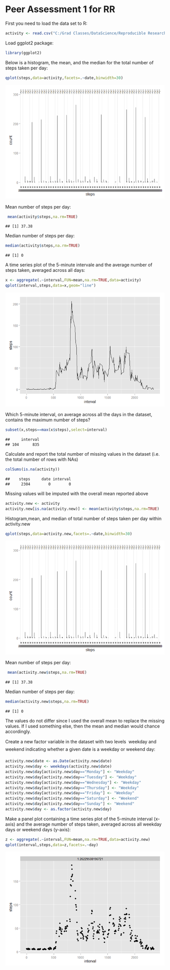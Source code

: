 
Peer Assessment 1 for RR
============================

First you need to load the data set to R:


```r
activity <- read.csv("C:/Grad Classes/DataScience/Reproducible Research/RepData_PeerAssessment1/activity/activity.csv")
```


Load ggplot2 package:


```r
library(ggplot2)
```

Below is a histogram, the mean, and the median for the total number of steps taken per day:


```r
qplot(steps,data=activity,facets=.~date,binwidth=30)
```

![plot of chunk unnamed-chunk-3](./PA1_files/figure-html/unnamed-chunk-3.png) 

Mean number of steps per day:

```r
 mean(activity$steps,na.rm=TRUE)
```

```
## [1] 37.38
```

Median number of steps per day:


```r
median(activity$steps,na.rm=TRUE)
```

```
## [1] 0
```

A time series plot of the 5-minute intervale and the average number of steps taken, averaged across all days:

```r
x <- aggregate(.~interval,FUN=mean,na.rm=TRUE,data=activity)
qplot(interval,steps,data=x,geom="line")
```

![plot of chunk unnamed-chunk-6](./PA1_files/figure-html/unnamed-chunk-6.png) 

Which 5-minute interval, on average across all the days in the dataset, contains the maximum number of steps?

```r
subset(x,steps==max(x$steps),select=interval)
```

```
##     interval
## 104      835
```

Calculate and report the total number of missing values in the dataset (i.e. the total number of rows with NAs)

```r
colSums(is.na(activity))
```

```
##    steps     date interval 
##     2304        0        0
```

Missing values will be imputed with the overall mean reported above

```r
activity.new <- activity
activity.new[is.na(activity.new)] <- mean(activity$steps,na.rm=TRUE)
```

Histogram,mean, and median of total number of steps taken per day within activity.new

```r
qplot(steps,data=activity.new,facets=.~date,binwidth=30)
```

![plot of chunk unnamed-chunk-10](./PA1_files/figure-html/unnamed-chunk-10.png) 

Mean number of steps per day:

```r
 mean(activity.new$steps,na.rm=TRUE)
```

```
## [1] 37.38
```

Median number of steps per day:


```r
median(activity.new$steps,na.rm=TRUE)
```

```
## [1] 0
```

The values do not differ since I used the overall mean to replace the missing values. If I used something else, then the mean and median would chance accordingly.

Create a new factor variable in the dataset with two levels  weekday and weekend indicating whether a given date is a weekday or weekend day:

```r
activity.new$date <- as.Date(activity.new$date)
activity.new$day <- weekdays(activity.new$date)
activity.new$day[activity.new$day=="Monday"] <- "Weekday"
activity.new$day[activity.new$day=="Tuesday"] <- "Weekday"
activity.new$day[activity.new$day=="Wednesday"] <- "Weekday"
activity.new$day[activity.new$day=="Thursday"] <- "Weekday"
activity.new$day[activity.new$day=="Friday"] <- "Weekday"
activity.new$day[activity.new$day=="Saturday"] <- "Weekend"
activity.new$day[activity.new$day=="Sunday"] <- "Weekend"
activity.new$day <- as.factor(activity.new$day)
```

Make a panel plot containing a time series plot of the 5-minute interval (x-axis) and the average number of steps taken, averaged across all weekday days or weekend days (y-axis):


```r
z <- aggregate(.~interval,FUN=mean,na.rm=TRUE,data=activity.new)
qplot(interval,steps,data=z,facets=.~day)
```

![plot of chunk unnamed-chunk-14](./PA1_files/figure-html/unnamed-chunk-14.png) 





